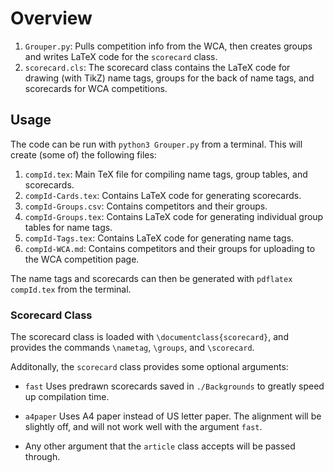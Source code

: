 # Overview
1. `Grouper.py`: Pulls competition info from the WCA, then creates groups and writes LaTeX code for the `scorecard` class.
2. `scorecard.cls`: The scorecard class contains the LaTeX code for drawing (with TikZ) name tags, groups for the back of name tags, and scorecards for WCA competitions.

## Usage
The code can be run with `python3 Grouper.py` from a terminal. This will create (some of) the following files:

1. `compId.tex`: Main TeX file for compiling name tags, group tables, and scorecards.
2. `compId-Cards.tex`: Contains LaTeX code for generating scorecards.
3. `compId-Groups.csv`: Contains competitors and their groups.
4. `compId-Groups.tex`: Contains LaTeX code for generating individual group tables for name tags.
5. `compId-Tags.tex`: Contains LaTeX code for generating name tags.
6. `compId-WCA.md`: Contains competitors and their groups for uploading to the WCA competition page.

The name tags and scorecards can then be generated with `pdflatex compId.tex` from the terminal.

### Scorecard Class
The scorecard class is loaded with `\documentclass{scorecard}`, and provides the commands `\nametag`, `\groups`, and `\scorecard`.

Additonally, the `scorecard` class provides some optional arguments:

* `fast` Uses predrawn scorecards saved in `./Backgrounds` to greatly speed up compilation time.

* `a4paper` Uses A4 paper instead of US letter paper. The alignment will be slightly off, and will not work well with the argument `fast`.

* Any other argument that the `article` class accepts will be passed through.
